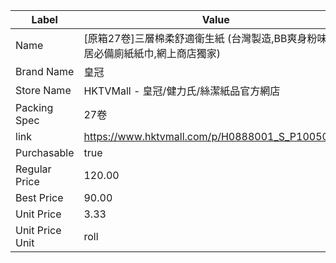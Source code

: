 | Label           | Value                                           |
| --------------- | ----------------------------------------------- |
| Name            | [原箱27卷]三層棉柔舒適衛生紙 (台灣製造,BB爽身粉味,家居必備廁紙紙巾,網上商店獨家)  |
| Brand Name      | 皇冠                                              |
| Store Name      | HKTVMall - 皇冠/健力氏/絲潔紙品官方網店                      |
| Packing Spec    | 27卷                                             |
| link            | https://www.hktvmall.com/p/H0888001_S_P10050052 |
| Purchasable     | true                                            |
| Regular Price   | 120.00                                          |
| Best Price      | 90.00                                           |
| Unit Price      | 3.33                                            |
| Unit Price Unit | roll                                            |
